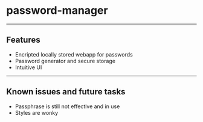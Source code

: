 # password-manager


---

## Features

 - Encripted locally stored webapp for passwords
 - Password generator and secure storage
 - Intuitive UI


---

## Known issues and future tasks

 - Passphrase is still not effective and in use
 - Styles are wonky

